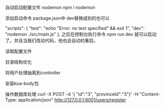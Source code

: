 自动启动配置文件 nodemon
npm i nodemon

添加启动命令
package.json中  dev替换成别的也可以

"scripts": {
    "test": "echo \"Error: no test specified\" &amp;&amp; exit 1",
    "dev": "nodemon ./src/main.js"
  },
之后在控制台执行命令 npm run dev 就可以启动了。并且当我们改动代码，他也会自动的重启。


读取配置文件


目录结构优化

将用户处理抽离到controller

安装koa-body包

操作数据库处理
curl -X POST -d '{ "id":"3", "provinceId":"3"}' -H "Content-Type: application/json" http://127.0.0.1:8001/users/register
